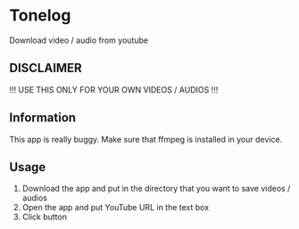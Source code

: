 # Tonelog
Download video / audio from youtube

## DISCLAIMER
!!! USE THIS ONLY FOR YOUR OWN VIDEOS / AUDIOS !!!

## Information
This app is really buggy.
Make sure that ffmpeg is installed in your device.

## Usage
1. Download the app and put in the directory that you want to save videos / audios
2. Open the app and put YouTube URL in the text box
3. Click button
